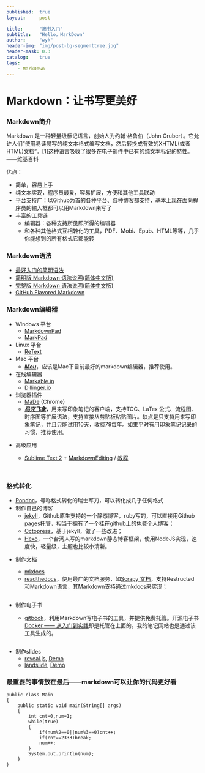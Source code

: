```yaml
---
published:  true
layout:     post

title:      "简书入门"
subtitle:   "Hello，MarkDown"
author:     "wyk"
header-img: "img/post-bg-segmenttree.jpg"
header-mask: 0.3
catalog:    true
tags:
    - MarkDown
---
```


<h1>Markdown：让书写更美好</h1>
<h3>Markdown简介</h3>
<p>Markdown 是一种轻量级标记语言，创始人为约翰·格鲁伯（John Gruber）。它允许人们“使用易读易写的纯文本格式编写文档，然后转换成有效的XHTML(或者HTML)文档”。[1]这种语言吸收了很多在电子邮件中已有的纯文本标记的特性。
——维基百科</p>
<p>优点：</p>
<ul>
<li>简单，容易上手</li>
<li>纯文本实现，程序员最爱，容易扩展，方便和其他工具联动</li>
<li>平台支持广：以Github为首的各种平台、各种博客都支持，基本上现在面向程序员的输入框都可以用Markdown来写了</li>
<li>丰富的工具链
<ul>
<li>编辑器：各种支持所见即所得的编辑器</li>
<li>和各种其他格式互相转化的工具，PDF、Mobi、Epub、HTML等等，几乎你能想到的所有格式它都能转</li>
</ul></li>
</ul>
<h3>Markdown语法</h3>
<ul>
<li><a href="http://ibruce.info/2013/11/26/markdown/">最好入门的简明语法</a></li>
<li><a href="http://wowubuntu.com/markdown/basic.html">简明版 Markdown 语法说明(简体中文版)</a></li>
<li><a href="http://wowubuntu.com/markdown/index.html">完整版 Markdown 语法说明(简体中文版)</a></li>
<li><a href="https://help.github.com/articles/github-flavored-markdown/">GitHub Flavored Markdown</a></li>
</ul>
<h3>Markdown编辑器</h3>
<ul>
<li>Windows 平台
<ul>
<li><a href="http://markdownpad.com/">MarkdownPad</a></li>
<li><a href="http://code52.org/DownmarkerWPF/">MarkPad</a></li>
</ul></li>
<li>Linux 平台
<ul>
<li><a href="http://sourceforge.net/p/retext/home/ReText/">ReText</a></li>
</ul></li>
<li>Mac 平台
<ul>
<li><a href="http://mouapp.com/"><strong><em>Mou</em></strong></a>，应该是Mac下目前最好的markdown编辑器，推荐使用。</li>
</ul></li>
<li>在线编辑器
<ul>
<li><a href="http://markable.in/">Markable.in</a></li>
<li><a href="http://dillinger.io/">Dillinger.io</a></li>
</ul></li>
<li>浏览器插件
<ul>
<li><a href="https://chrome.google.com/webstore/detail/oknndfeeopgpibecfjljjfanledpbkog">MaDe</a> (Chrome)</li>
<li><a href="http://maxiang.info/"><strong><em>马克飞象</em></strong></a>，用来写印象笔记的客户端，支持TOC、LaTex 公式、流程图、时序图等扩展语法，支持直接从剪贴板粘贴图片。缺点是只支持用来写印象笔记，并且只能试用10天，收费79每年。如果平时有用印象笔记记录的习惯，推荐使用。</li>
</ul></li>
<li>
<p>高级应用</p>
<ul>
<li><a href="http://www.sublimetext.com/2">Sublime Text 2</a> + <a href="http://ttscoff.github.io/MarkdownEditing/">MarkdownEditing</a> / <a href="http://lucifr.com/2012/07/12/markdownediting-for-sublime-text-2/">教程</a></li>
</ul>
<p><img src="http://121.201.63.168/uploads/144397483516233.png" alt="" /></p>
<p><img src="http://121.201.63.168/uploads/144397493224203.png" alt="" /></p>
</li>
</ul>
<h3>格式转化</h3>
<ul>
<li><a href="http://johnmacfarlane.net/pandoc/">Pondoc</a>，号称格式转化的瑞士军刀，可以转化成几乎任何格式</li>
<li>制作自己的博客
<ul>
<li><a href="http://jekyllcn.com/">jekyll</a>，Github原生支持的一个静态博客，ruby写的，可以直接用Github pages托管，相当于拥有了一个挂在github上的免费个人博客；</li>
<li><a href="http://octopress.org/">Octopress</a>，基于jekyll，做了一些改进；</li>
<li><a href="http://hexo.io/index.html">Hexo</a>，一个台湾人写的markdown静态博客框架，使用NodeJS实现，速度快，轻量级，主题也比较小清新。</li>
</ul></li>
<li>
<p>制作文档</p>
<ul>
<li><a href="http://www.mkdocs.org/">mkdocs</a></li>
<li><a href="https://readthedocs.org/">readthedocs</a>，使用最广的文档服务，如<a href="https://scrapy-chs.readthedocs.org/zh_CN/0.24/index.html">Scrapy 文档</a>，支持Restructed和Markdown语言，其Markdown支持通过mkdocs来实现；</li>
</ul>
<p><img src="http://121.201.63.168/uploads/144397497461561.png" alt="" /></p>
</li>
<li>
<p>制作电子书</p>
<ul>
<li><a href="https://www.gitbook.com/">gitbook</a>，利用Markdown写电子书的工具，并提供免费托管。开源电子书<a href="http://yeasy.gitbooks.io/docker_practice/">Docker —— 从入门到实践</a>即是托管在上面的。我的笔记网站也是通过该工具生成的。</li>
</ul>
<p><img src="http://121.201.63.168/uploads/144397547560778.png" alt="" /></p>
</li>
<li>制作slides
<ul>
<li><a href="https://github.com/hakimel/reveal.js">reveal.js</a>, <a href="http://lab.hakim.se/reveal-js/#/">Demo</a></li>
<li><a href="https://github.com/adamzap/landslide">landslide</a>, <a href="http://adamzap.com/misc/presentation.html#slide1">Demo</a></li>
</ul></li>
</ul>
<h3>最重要的事情放在最后——markdown可以让你的代码更好看</h3>
<pre><code>public class Main
{
    public static void main(String[] args)
    {
        int cnt=0,num=1;
        while(true)
        {
            if(num%2==0||num%3==0)cnt++;
            if(cnt==2333)break;
            num++;
        }
        System.out.println(num);
    }
}</code></pre>